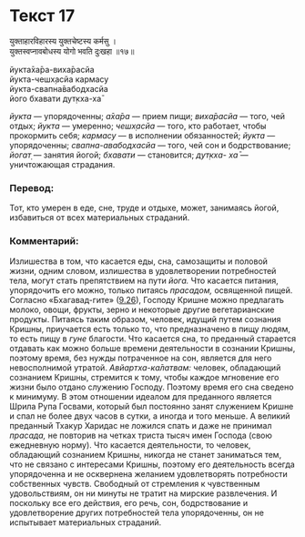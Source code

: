 # Текст 17

युक्ताहारविहारस्य युक्तचेष्टस्य कर्मसु ।  
युक्तस्वप्नावबोधस्य योगो भवति दुःखहा ॥१७॥

йукта̄ха̄ра-виха̄расйа  
йукта-чешх̣асйа кармасу  
йукта-свапна̄вабодхасйа  
його бхавати дут̣кха-ха̄

_йукта_ — упорядоченны; _а̄ха̄ра_ — прием пищи; _виха̄расйа_ — того, чей отдых; _йукта_ — умеренно; _чешх̣асйа_ — того, кто работает, чтобы прокормить себя; _кармасу_ — в исполнении обязанностей; _йукта_ — упорядоченны; _свапна-авабодхасйа_ — того, чей сон и бодрствование; _йогат̣_ — занятия йогой; _бхавати_ — становится; _дут̣кха- ха̄_ — уничтожающая страдания.

### Перевод:

Тот, кто умерен в еде, сне, труде и отдыхе, может, занимаясь йогой, избавиться от всех материальных страданий.

### Комментарий:

Излишества в том, что касается еды, сна, самозащиты и половой жизни, одним словом, излишества в удовлетворении потребностей тела, могут стать препятствием на пути _йога._ Что касается питания, упорядочить его можно, только питаясь _прасадом,_ освященной пищей. Согласно «Бхагавад-гите» ([9.26](../9/26.md)), Господу Кришне можно предлагать молоко, овощи, фрукты, зерно и некоторые другие вегетарианские продукты. Питаясь таким образом, человек, идущий путем сознания Кришны, приучается есть только то, что предназначено в пищу людям, то есть пищу в _гуне_ благости. Что касается сна, то преданный старается отдавать как можно больше времени деятельности в сознании Кришны, поэтому время, без нужды потраченное на сон, является для него невосполнимой утратой. _Авйартха-ка̄латвам:_ человек, обладающий сознанием Кришны, стремится к тому, чтобы каждое мгновение его жизни было отдано служению Господу. Поэтому время его сна сведено к минимуму. В этом отношении идеалом для преданного является Шрила Рупа Госвами, который был постоянно занят служением Кришне и спал не более двух часов в сутки, а иногда и того меньше. А великий преданный Тхакур Харидас не ложился спать и даже не принимал _прасада,_ не повторив на четках триста тысяч имен Господа (свою ежедневную норму). Что касается деятельности, то человек, обладающий сознанием Кришны, никогда не станет заниматься тем, что не связано с интересами Кришны, поэтому его деятельность всегда упорядоченна и не осквернена желанием удовлетворять потребности собственных чувств. Свободный от стремления к чувственным удовольствиям, он ни минуты не тратит на мирские развлечения. И поскольку все его действия, его речь, сон, бодрствование и удовлетворение других потребностей тела упорядоченны, он не испытывает материальных страданий.